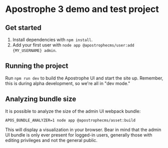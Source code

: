 # Apostrophe 3 demo and test project

## Get started

1. Install dependencies with `npm install`.
2. Add your first user with `node app @apostrophecms/user:add {MY_USERNAME} admin`.

## Running the project

Run `npm run dev` to build the Apostrophe UI and start the site up. Remember, this is during alpha development, so we're all in "dev mode."

## Analyzing bundle size

It is possible to analyze the size of the admin UI webpack bundle:

```
APOS_BUNDLE_ANALYZER=1 node app @apostrophecms/asset:build
```

This will display a visualization in your browser. Bear in mind that the admin UI bundle is only ever present for logged-in users, generally those with editing privileges and not the general public.

